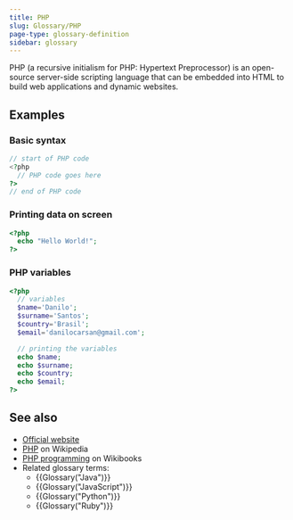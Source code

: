 ```yaml
---
title: PHP
slug: Glossary/PHP
page-type: glossary-definition
sidebar: glossary
---
```


PHP (a recursive initialism for PHP: Hypertext Preprocessor) is an open-source server-side scripting language that can be embedded into HTML to build web applications and dynamic websites.

## Examples

### Basic syntax

```php
// start of PHP code
<?php
  // PHP code goes here
?>
// end of PHP code
```

### Printing data on screen

```php
<?php
  echo "Hello World!";
?>
```

### PHP variables

```php
<?php
  // variables
  $name='Danilo';
  $surname='Santos';
  $country='Brasil';
  $email='danilocarsan@gmail.com';

  // printing the variables
  echo $name;
  echo $surname;
  echo $country;
  echo $email;
?>
```

## See also

- [Official website](https://www.php.net/)
- [PHP](https://en.wikipedia.org/wiki/PHP) on Wikipedia
- [PHP programming](https://en.wikibooks.org/wiki/PHP_Programming) on Wikibooks
- Related glossary terms:
  - {{Glossary("Java")}}
  - {{Glossary("JavaScript")}}
  - {{Glossary("Python")}}
  - {{Glossary("Ruby")}}
